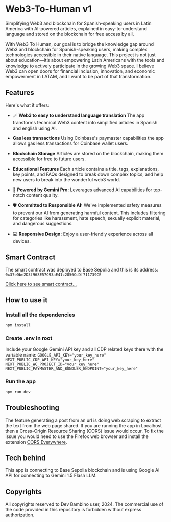 # Web3-To-Human v1
Simplifying Web3 and blockchain for Spanish-speaking users in Latin America with AI-powered articles, explained in easy-to-understand language and stored on the blockchain for free access by all.

With Web3 To Human, our goal is to bridge the knowledge gap around Web3 and blockchain for Spanish-speaking users, making complex technologies accessible in their native language. This project is not just about education—it’s about empowering Latin Americans with the tools and knowledge to actively participate in the growing Web3 space. I believe Web3 can open doors for financial inclusion, innovation, and economic empowerment in LATAM, and I want to be part of that transformation.

## Features
Here's what it offers:

- 🪄 **Web3 to easy to understand language translation** The app transforms technical Web3 content into simplified articles in Spanish and english using AI. 

- **Gas less transactions** Using Coinbase's paymaster capabilities the app allows gas less transactions for Coinbase wallet users. 

- **Blockchain Storage** Articles are stored on the blockchain, making them accessible for free to future users. 

- **Educational Features** Each article contains a title, tags, explanations, key points, and FAQs designed to break down complex topics, and help new users to break into the wonderful web3 world.

- 🧠 **Powered by Gemini Pro:** Leverages advanced AI capabilities for top-notch content quality.

- 🛡️ **Committed to Responsible AI:** We've implemented safety measures to prevent our AI from generating harmful content. This includes filtering for categories like harassment, hate speech, sexually explicit material, and dangerous suggestions.

- 💻 **Responsive Design:** Enjoy a user-friendly experience across all devices. 

## Smart Contract
The smart contract was deployed to Base Sepolia and this is its address:
`0x37eDbe2D3f968E57C93aE41c2856CdDf711739CE`

[Click here to see smart contract...](https://sepolia.basescan.org/address/0x37eDbe2D3f968E57C93aE41c2856CdDf711739CE)

## How to use it

### Install all the dependencies
`npm install`

### Create .env in root
Include your Google Gemini API key and all CDP related keys there with the variable name: 
`GOOGLE_API_KEY="your_key_here"`
`NEXT_PUBLIC_CDP_API_KEY="your_key_here"`
`NEXT_PUBLIC_WC_PROJECT_ID="your_key_here"`
`NEXT_PUBLIC_PAYMASTER_AND_BUNDLER_ENDPOINT="your_key_here"`

### Run the app
`npm run dev`

## Troubleshooting

The feature generating a post from an url is doing web scraping to extract the text from the web page shared. If you are running the app in Localhost then a Cross-Origin Resource Sharing (CORS) issue would occur. To fix the issue you would need to use the Firefox web browser and install the extension [CORS Everywhere](https://addons.mozilla.org/en-US/firefox/addon/cors-everywhere/).

## Tech behind

This app is connecting to Base Sepolia blockchain and is using Google AI API for connecting to Gemini 1.5 Flash LLM.

## Copyrights

All copyrights reserved to Dev Bambino user, 2024. The commercial use of the code provided in this repository is forbidden without express authorization.